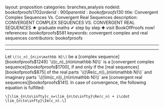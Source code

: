 layout: proposition
categories: branches,analysis
nodeid: bookofproofs$1702
orderid: 900
parentid: bookofproofs$130
title: Convergent Complex Sequences Vs. Convergent Real Sequences
description: CONVERGENT COMPLEX SEQUENCES VS. CONVERGENT REAL SEQUENCES ★ graduate maths ✔ step by step ✚ visit BookOfProofs now!
references: bookofproofs$581
keywords: convergent complex and real sequences
contributors: bookofproofs

---


---

Let `\((c_n)_{n\in\mathbb N}\)` be a [complex sequence][bookofproofs$1249] `\((c_n)_{n\in\mathbb N}\)` is a [convergent complex sequence][bookofproofs$1700], if and only if the [real sequences][bookofproofs$875] of the real parts `\((\Re(c_n))_{n\in\mathbb N}\)` and imaginary parts `\((\Im(c_n))_{n\in\mathbb N}\)` are [convergent real sequences][bookofproofs$141]. In case of convergence, the following equation is fulfilled:

`\[\lim_{n\to\infty}c_n=\lim_{n\to\infty}\Re(c_n) + i\cdot \lim_{n\to\infty}\Im(c_n).\]`
